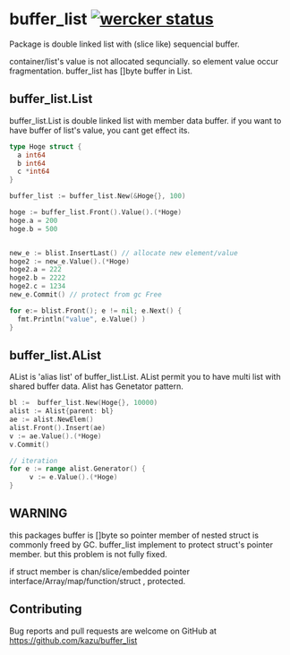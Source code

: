 # buffer_list [![wercker status](https://app.wercker.com/status/af71821c3a51e35a170766fdab30e1b8/s "wercker status")](https://app.wercker.com/project/bykey/af71821c3a51e35a170766fdab30e1b8)
Package is double linked list with (slice like) sequencial buffer.

container/list's value is not allocated sequncially. so element value occur fragmentation.
buffer_list has []byte buffer in List.


## buffer_list.List

buffer_list.List is double linked list with member data buffer.
if you want to have buffer of list's value, you cant get effect its.


```go
type Hoge struct {
  a int64
  b int64
  c *int64
}

buffer_list := buffer_list.New(&Hoge{}, 100)

hoge := buffer_list.Front().Value().(*Hoge)
hoge.a = 200
hoge.b = 500


new_e := blist.InsertLast() // allocate new element/value
hoge2 := new_e.Value().(*Hoge)
hoge2.a = 222
hoge2.b = 2222
hoge2.c = 1234
new_e.Commit() // protect from gc Free

for e:= blist.Front(); e != nil; e.Next() {
  fmt.Println("value", e.Value() )
}

```

## buffer_list.AList

AList is 'alias list' of buffer_list.List. AList permit you to have multi list with shared buffer data. 
Alist has Genetator pattern. 

```go
bl :=  buffer_list.New(Hoge{}, 10000)
alist := Alist{parent: bl}
ae := alist.NewElem()
alist.Front().Insert(ae)
v := ae.Value().(*Hoge)
v.Commit()

// iteration
for e := range alist.Generator() {
     v := e.Value().(*Hoge)
}

```

## WARNING
this packages buffer is []byte so pointer member of nested struct is commonly freed by GC.
buffer_list implement to protect struct's  pointer member. but this problem is not fully fixed.


if struct member is chan/slice/embedded pointer interface/Array/map/function/struct , protected.


## Contributing

Bug reports and pull requests are welcome on GitHub at https://github.com/kazu/buffer_list
